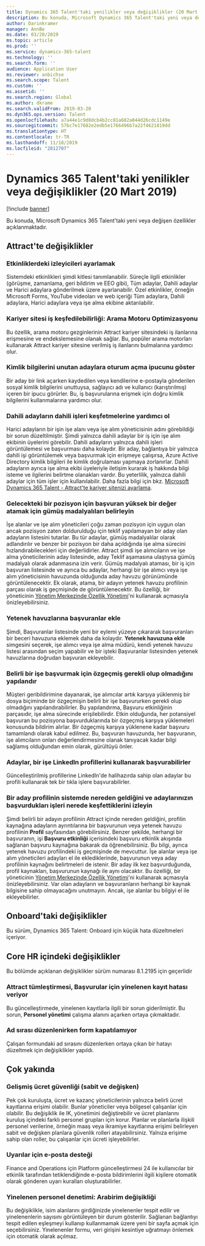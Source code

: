 ```yaml
---
title: Dynamics 365 Talent'taki yenilikler veya değişiklikler (20 Mart 2019)
description: Bu konuda, Microsoft Dynamics 365 Talent'taki yeni veya değişen özellikler açıklanmaktadır.
author: Darinkramer
manager: AnnBe
ms.date: 03/20/2019
ms.topic: article
ms.prod: ''
ms.service: dynamics-365-talent
ms.technology: ''
ms.search.form: ''
audience: Application User
ms.reviewer: anbichse
ms.search.scope: Talent
ms.custom: ''
ms.assetid: ''
ms.search.region: Global
ms.author: dkrame
ms.search.validFrom: 2019-03-20
ms.dyn365.ops.version: Talent
ms.openlocfilehash: a7a44e1c9d8dcb4b2cc81a682a044d26cdc1149e
ms.sourcegitcommit: 57bc7e17682e2edb5e1766496b7a22f4621819dd
ms.translationtype: HT
ms.contentlocale: tr-TR
ms.lasthandoff: 11/18/2019
ms.locfileid: "2812707"
---
```

# <a name="whats-new-or-changed-in-dynamics-365-talent-march-20-2019"></a>Dynamics 365 Talent'taki yenilikler veya değişiklikler (20 Mart 2019)

[!include [banner](includes/banner.md)]

Bu konuda, Microsoft Dynamics 365 Talent'taki yeni veya değişen özellikler açıklanmaktadır.

## <a name="changes-in-attract"></a>Attract'te değişiklikler

### <a name="setting-the-audience-on-activities"></a>Etkinliklerdeki izleyicileri ayarlamak
Sistemdeki etkinlikleri şimdi kitlesi tanımlanabilir. Süreçle ilgili etkinlikler (görüşme, zamanlama, geri bildirim ve EEO gibi), Tüm adaylar, Dahili adaylar ve Harici adaylara gönderilmek üzere ayarlanabilir. Özel etkinlikler, örneğin Microsoft Forms, YouTube videoları ve web içeriği Tüm adaylara, Dahili adaylara, Harici adaylara veya işe alma ekibine aktarılabilir.  

### <a name="improve-career-site-job-discoverability-search-engine-optimization"></a>Kariyer sitesi iş keşfedilebilirliği: Arama Motoru Optimizasyonu
Bu özellik, arama motoru gezginlerinin Attract kariyer sitesindeki iş ilanlarına erişmesine ve endekslemesine olanak sağlar. Bu, popüler arama motorları kullanarak Attract kariyer sitesine verilmiş iş ilanlarını bulmalarına yardımcı olur.

### <a name="show-login-hint-to-candidates-who-forgot-their-credentials"></a>Kimlik bilgilerini unutan adaylara oturum açma ipucunu göster
Bir aday bir link açarken kaydedilen veya kendilerine e-postayla gönderilen sosyal kimlik bilgilerini unuttuysa, sağlayıcı adı ve kullanıcı (karıştırılmış) içeren bir ipucu görürler. Bu, iş başvurularına erişmek için doğru kimlik bilgilerini kullanmalarına yardımcı olur.

### <a name="help-internal-candidates-explore-internal-jobs"></a>Dahili adayların dahili işleri keşfetmelerine yardımcı ol
Harici adayların bir işin işe alanı veya işe alım yöneticisinin adını görebildiği bir sorun düzeltilmiştir. Şimdi yalnızca dahili adaylar bir iş için işe alım ekibinin üyelerini görebilir. Dahili adayların yalnızca dahili işleri görüntülemesi ve başvurması daha kolaydır. Bir aday, bağlantıya bir yalnızca dahili işi görüntülemek veya başvurmak için erişmeye çalışırsa, Azure Active Directory kimlik bilgileri ile kimlik doğrulaması yapmaya zorlanırlar. Dahili adayların ayrıca işe alma ekibi üyeleriyle iletişim kurarak iş hakkında bilgi isteme ve ilgilerini belirtme olanakları vardır. Bu yeterlilik, yalnızca dahili adaylar için tüm işler için kullanılabilir. Daha fazla bilgi için bkz. [Microsoft Dynamics 365 Talent - Attract'te kariyer sitenizi ayarlama](./career-site.md).

### <a name="designate-silver-medalists-to-assign-high-value-applicants-for-future-positions"></a>Gelecekteki bir pozisyon için başvuran yüksek bir değer atamak için gümüş madalyalıları belirleyin
İşe alanlar ve işe alım yöneticileri çoğu zaman pozisyon için uygun olan ancak pozisyon zaten doldurulduğu için teklif yapılamayan bir aday olan adayların listesini tutarlar. Bu tür adaylar, gümüş madalyalılar olarak adlandırılır ve benzer bir pozisyon bir daha açıldığında işe alma sürecini hızlandırabilecekleri için değerlidirler. Attract şimdi işe alımcıların ve işe alma yöneticilerinin aday listesinde, aday Teklif aşamasına ulaştıysa gümüş madalyalı olarak adanmasına izin verir. Gümüş madalyalı ataması, bir iş için başvuran listesinde ve ayrıca bu adaylar, herhangi bir işe alımcı veya işe alım yöneticisinin havuzunda olduğunda aday havuzu görünümünde görüntülenecektir. Ek olarak, atama, bir adayın yetenek havuzu profilinin parçası olarak iş geçmişinde de görüntülenecektir. Bu özelliği, bir yöneticinin [Yönetim Merkezinde Özellik Yönetimi](https://docs.microsoft.com/dynamics365/unified-operations/talent/access-preview-feature)'ni kullanarak açmasıyla önizleyebilirsiniz.

### <a name="add-applicants-to-talent-pools"></a>Yetenek havuzlarına başvuranlar ekle
Şimdi, Başvuranlar listesinde yeni bir eylemi yüzeye çıkararak başvuranları bir beceri havuzuna eklemek daha da kolaydır. **Yetenek havuzuna ekle** simgesini seçerek, işe alımcı veya işe alma müdürü, kendi yetenek havuzu listesi arasından seçim yapabilir ve bir işteki Başvuranlar listesinden yetenek havuzlarına doğrudan başvuran ekleyebilir.

### <a name="configure-whether-a-resume-is-required-to-apply-for-a-particular-job"></a>Belirli bir işe başvurmak için özgeçmiş gerekli olup olmadığını yapılandır
Müşteri geribildirimine dayanarak, işe alımcılar artık karşıya yüklenmiş bir dosya biçiminde bir özgeçmişin belirli bir işe başvururken gerekli olup olmadığını yapılandırabilirler. Bu yapılandırma, Başvuru etkinliğinin parçasıdır, işe alma sürecinde erişilebilirdir. Etkin olduğunda, her potansiyel başvuran bu pozisyona başvurduklarında bir özgeçmiş karşıya yüklemeleri konusunda bildirim alırlar. Bir özgeçmiş karşıya yüklenene kadar başvuru tamamlandı olarak kabul edilmez. Bu, başvuran havuzunda, her başvuranın, işe alımcıların onları değerlendirmesine olanak tanıyacak kadar bilgi sağlamış olduğundan emin olarak, gürültüyü önler.

### <a name="candidates-can-apply-to-a-job-using-their-linkedin-profile"></a>Adaylar, bir işe LinkedIn profillerini kullanarak başvurabilirler
Güncelleştirilmiş profillerine LinkedIn'de halihazırda sahip olan adaylar bu profili kullanarak tek bir tıkla işlere başvurabilirler.

### <a name="track-how-a-candidate-profile-originated-in-the-system-and-where-your-applicants-discover-the-jobs-they-applied-for"></a>Bir aday profilinin sistemde nereden geldiğini ve adaylarınızın başvurdukları işleri nerede keşfettiklerini izleyin
Şimdi belirli bir adayın profilinin Attract içinde nereden geldiğini, profilin kaynağına adayların ayrıntılarına bir başvurunun veya yetenek havuzu profilinin **Profil** sayfasından görebilirsiniz. Benzer şekilde, herhangi bir başvuranın, işi **Başvuru etkinliği** içerisindeki başvuru etkinlik akışında sağlanan başvuru kaynağına bakarak da öğrenebilirsiniz. Bu bilgi, ayrıca yetenek havuzu profilindeki iş geçmişinde de mevcuttur. İşe alanlar veya işe alım yöneticileri adayları el ile eklediklerinde, başvurunun veya aday profilinin kaynağını belirtmeleri de istenir. Bir aday ilk kez başvurduğunda, profil kaynakları, başvurunun kaynağı ile aynı olacaktır. Bu özelliği, bir yöneticinin [Yönetim Merkezinde Özellik Yönetimi](https://docs.microsoft.com/dynamics365/unified-operations/talent/access-preview-feature)'ni kullanarak açmasıyla önizleyebilirsiniz. Var olan adayların ve başvuranların herhangi bir kaynak bilgisine sahip olmayacağını unutmayın. Ancak, işe alanlar bu bilgiyi el ile ekleyebilirler.

## <a name="changes-in-onboard"></a>Onboard'taki değişiklikler

Bu sürüm, Dynamics 365 Talent: Onboard için küçük hata düzeltmeleri içeriyor.

## <a name="changes-in-core-hr"></a>Core HR içindeki değişiklikler

Bu bölümde açıklanan değişiklikler sürüm numarası 8.1.2195 için geçerlidir

### <a name="attract-integration-throws-duplicate-record-error-for-applications"></a>Attract tümleştirmesi, Başvurular için yinelenen kayıt hatası veriyor
Bu güncelleştirmede, yinelenen kayıtlarla ilgili bir sorun giderilmiştir. Bu sorun, **Personel yönetimi** çalışma alanını açarken ortaya çıkmaktadır.

### <a name="unable-to-close-form-when-editing-name-sequence"></a>Ad sırası düzenlenirken form kapatılamıyor
Çalışan formundaki ad sırasını düzenlerken ortaya çıkan bir hatayı düzeltmek için değişiklikler yapıldı.

## <a name="coming-soon"></a>Çok yakında

###  <a name="advanced-compensation-security-fixed-and-variable"></a>Gelişmiş ücret güvenliği (sabit ve değişken)
Pek çok kuruluşta, ücret ve kazanç yöneticilerinin yalnızca belirli ücret kayıtlarına erişimi olabilir. Bunlar yöneticiler veya bölgesel çalışanlar için olabilir. Bu değişiklik ile IK, yönetimini değiştirebilir ve ücret planlarını kuruluş içindeki farklı personel grupları için korur. Planlar ve planlarla ilişkili personel verilerine, örneğin maaş veya ikramiye kayıtlarına erişimi belirleyen sabit ve değişken planlara güvenlik rolleri atayabilirsiniz. Yalnıza erişime sahip olan roller, bu çalışanlar için ücreti işleyebilirler.

###  <a name="email-support-for-alerts"></a>Uyarılar için e-posta desteği
Finance and Operations için Platform güncelleştirmesi 24 ile kullanıcılar bir etkinlik tarafından tetiklendiğinde e-posta bildirimlerini ilgili kişilere otomatik olarak gönderen uyarı kuralları oluşturabilirler.

### <a name="duplicate-employee-check-interface-changes"></a>Yinelenen personel denetimi: Arabirim değişikliği
Bu değişiklikle, isim alanlarını girdiğinizde yinelenenler tespit edilir ve yinelenenlerin sayısını görüntüleyen bir durum gösterilir. Sağlanan bağlantıyı tespit edilen eşleşmeyi kullanıp kullanmamak üzere yeni bir sayfa açmak için seçebilirsiniz. Yinelenenler formu, veri girişini kesintiye uğratmayı önlemek için otomatik olarak açılmaz.


